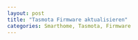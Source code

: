 ```yaml
---
layout: post
title: "Tasmota Firmware aktualisieren"
categories: Smarthome, Tasmota, Firmware
---
```

